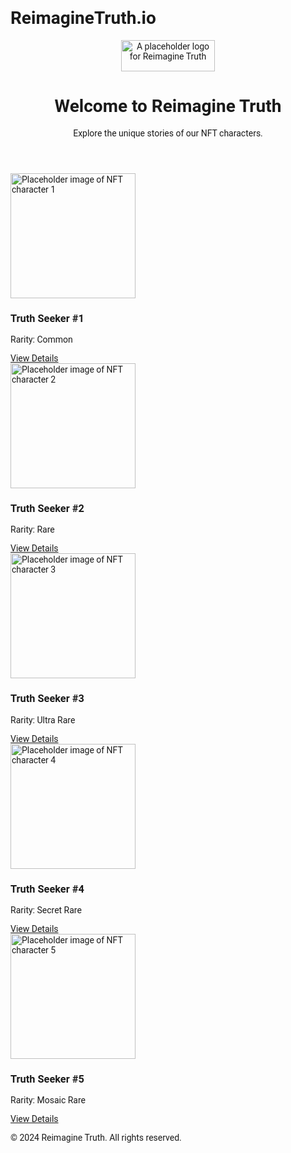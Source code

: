 # ReimagineTruth.io
<html lang="en">
 <head>
  <meta charset="utf-8"/>
  <meta content="width=device-width, initial-scale=1.0" name="viewport"/>
  <title>
   Reimagine Truth
  </title>
  <script src="https://cdn.tailwindcss.com">
  </script>
  <link href="https://cdnjs.cloudflare.com/ajax/libs/font-awesome/5.15.3/css/all.min.css" rel="stylesheet"/>
  <link href="https://fonts.googleapis.com/css2?family=Roboto:wght@400;700&amp;display=swap" rel="stylesheet"/>
  <style>
   body {
            font-family: 'Roboto', sans-serif;
        }
  </style>
 </head>
 <body class="bg-gray-900 text-gray-200">
  <header class="bg-gray-800 text-white p-4 flex flex-col items-center">
   <img alt="A placeholder logo for Reimagine Truth" class="w-36 mb-2" height="50" src="https://storage.googleapis.com/a1aa/image/pUX3OKi1PQIEJdlaHVZqye3IP6JkxAGmX0IuQgSWD56fewvnA.jpg" width="150"/>
   <h1 class="text-2xl font-bold">
    Welcome to Reimagine Truth
   </h1>
   <p class="text-lg">
    Explore the unique stories of our NFT characters.
   </p>
  </header>
  <main class="p-4">
   <div class="grid grid-cols-1 sm:grid-cols-2 md:grid-cols-3 lg:grid-cols-4 gap-4" id="nft-grid">
    <div class="border border-gray-700 p-4 bg-gray-800">
     <img alt="Placeholder image of NFT character 1" class="w-full mb-2" height="200" src="https://ipfs.io/ipfs/QmExampleHash1" width="200"/>
     <h3 class="text-xl font-bold">
      Truth Seeker #1
     </h3>
     <p>
      Rarity: Common
     </p>
     <a class="text-blue-400" href="nft.html?id=1">
      View Details
     </a>
    </div>
    <div class="border border-gray-700 p-4 bg-gray-800">
     <img alt="Placeholder image of NFT character 2" class="w-full mb-2" height="200" src="https://ipfs.io/ipfs/QmExampleHash2" width="200"/>
     <h3 class="text-xl font-bold">
      Truth Seeker #2
     </h3>
     <p>
      Rarity: Rare
     </p>
     <a class="text-blue-400" href="nft.html?id=2">
      View Details
     </a>
    </div>
    <div class="border border-gray-700 p-4 bg-gray-800">
     <img alt="Placeholder image of NFT character 3" class="w-full mb-2" height="200" src="https://ipfs.io/ipfs/QmExampleHash3" width="200"/>
     <h3 class="text-xl font-bold">
      Truth Seeker #3
     </h3>
     <p>
      Rarity: Ultra Rare
     </p>
     <a class="text-blue-400" href="nft.html?id=3">
      View Details
     </a>
    </div>
    <div class="border border-gray-700 p-4 bg-gray-800">
     <img alt="Placeholder image of NFT character 4" class="w-full mb-2" height="200" src="https://ipfs.io/ipfs/QmExampleHash4" width="200"/>
     <h3 class="text-xl font-bold">
      Truth Seeker #4
     </h3>
     <p>
      Rarity: Secret Rare
     </p>
     <a class="text-blue-400" href="nft.html?id=4">
      View Details
     </a>
    </div>
    <div class="border border-gray-700 p-4 bg-gray-800">
     <img alt="Placeholder image of NFT character 5" class="w-full mb-2" height="200" src="https://ipfs.io/ipfs/QmExampleHash5" width="200"/>
     <h3 class="text-xl font-bold">
      Truth Seeker #5
     </h3>
     <p>
      Rarity: Mosaic Rare
     </p>
     <a class="text-blue-400" href="nft.html?id=5">
      View Details
     </a>
    </div>
   </div>
  </main>
  <footer class="bg-gray-800 text-white p-4 text-center">
   <p>
    © 2024 Reimagine Truth. All rights reserved.
   </p>
  </footer>
  <script>
   // Load NFT Data
        fetch('data/nft.json')
            .then(response => response.json())
            .then(data => {
                displayNFTs(data);
                const urlParams = new URLSearchParams(window.location.search);
                const nftId = urlParams.get('id');
                if (nftId) {
                    displayNFTDetails(data, nftId);
                }
            });

        // Display NFTs in the grid
        function displayNFTs(nfts) {
            const grid = document.getElementById('nft-grid');
            nfts.forEach(nft => {
                const div = document.createElement('div');
                div.classList.add('border', 'border-gray-700', 'p-4', 'bg-gray-800');
                div.innerHTML = `
                    <img src="${nft.image}" alt="${nft.name}" class="w-full mb-2">
                    <h3 class="text-xl font-bold">${nft.name}</h3>
                    <p>Rarity: ${nft.rarity}</p>
                    <a href="nft.html?id=${nft.id}" class="text-blue-400">View Details</a>
                `;
                grid.appendChild(div);
            });
        }

        // Display NFT details on the NFT details page
        function displayNFTDetails(nfts, id) {
            const nft = nfts.find(nft => nft.id == id);
            if (nft) {
                document.getElementById('nft-name').innerText = nft.name;
                document.getElementById('nft-image').src = nft.image;
                document.getElementById('nft-image').alt = nft.name;
                document.getElementById('nft-story').innerText = nft.effect;
                document.getElementById('nft-rarity').innerText = nft.rarity;
                document.getElementById('nft-attributes').innerText = `Type: ${nft.type}, Level: ${nft.level}, Style Variant: ${nft.style_variant}, Attack: ${nft.attack}, Defense: ${nft.defense}, Set ID: ${nft.set_id}, Serial Number: ${nft.serial_number}, Symbol: ${nft.symbol}, Power: ${nft.attributes.power}, Color: ${nft.attributes.color}, Special Ability: ${nft.attributes.special_ability}`;
                document.getElementById('qr-code').src = nft.qrCode;
                document.getElementById('qr-code').alt = `QR Code for ${nft.name}`;
            }
        }
  </script>
 </body>
</html>
